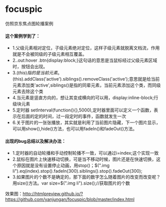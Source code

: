 # focuspic
仿照京东焦点图轮播案例
#### 这个案例学到了：
* 1.父级元素相对定位，子级元素绝对定位，这样子级元素就脱离文档流，作用就是不会被同级的子级元素相互覆盖。
* 2..out:hover .btn{display:block;}这句话的意思是当鼠标经过父级元素区域时，按钮会出现。
* 3.$(this)指的是当前元素。$(this).addClass('active').siblings().removeClass('active');意思就是给当前元素添加类'active',siblings()是指的同辈元素，当前元素添加这个类，而同级元素去除这个类
* 4.当元素是竖直方向的，想让其变成横向的可以用，display:inline-block;行级块元素
* 5.定时器 setInterval(function(){},5000),定时器里面可以定义一个函数，表示在后面的定的时间，过一段定时的事件，函数就发生一次
* 6.关于图片的一张张播放，其实就是利用了当前图片隐藏，下一个图片显示，可以用show(),hide()方法，也可以用fadeIn()和fadeOut()方法。

#### 出现的bug总结以及解决办法：
* 1.定时器的自动轮播和手动控制轮播不一致，可以通过i=index;这个实现一致
* 2.鼠标在图片上快速移动切换，可是当不移动时候，图片还是在快速切换，这个原因就是没有设置停止动画，用stop()；$(".img li").eq(index).stop().fadeIn(300).siblings().stop().fadeOut(300);
* 3.如果图片的个数不是确定的，那下面的数字怎么随着图片的改变而改变呢？用size()方法。var size=$(".img li").size();//获取图片的个数

效果图：http://htmlpreview.github.io/?https://github.com/yanjungan/focuspic/blob/master/index.html
